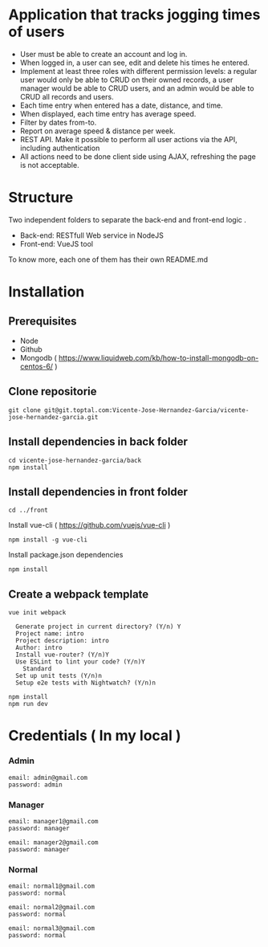 # Application that tracks jogging times of users
+ User must be able to create an account and log in.
+ When logged in, a user can see, edit and delete his times he entered.
+ Implement at least three roles with different permission levels: a regular user would only be able to CRUD on their owned records, a user manager would be able to CRUD users, and an admin would be able to CRUD all records and users.
+ Each time entry when entered has a date, distance, and time.
+ When displayed, each time entry has average speed.
+ Filter by dates from-to.
+ Report on average speed & distance per week.
+ REST API. Make it possible to perform all user actions via the API, including authentication
+ All actions need to be done client side using AJAX, refreshing the page is not acceptable.

# Structure
Two independent folders to separate the back-end and front-end logic .<br/>
+ Back-end: RESTfull Web service in NodeJS
+ Front-end: VueJS tool

To know more, each one of them has their own README.md

# Installation
## Prerequisites
+ Node
+ Github
+ Mongodb ( https://www.liquidweb.com/kb/how-to-install-mongodb-on-centos-6/ )

## Clone repositorie
```git clone git@git.toptal.com:Vicente-Jose-Hernandez-Garcia/vicente-jose-hernandez-garcia.git```

## Install dependencies in back folder
```
cd vicente-jose-hernandez-garcia/back
npm install
```

## Install dependencies in front folder
```
cd ../front
```

Install vue-cli ( https://github.com/vuejs/vue-cli )

```
npm install -g vue-cli
```

Install package.json dependencies

```
npm install
```

## Create a webpack template
```
vue init webpack 
```
```
  Generate project in current directory? (Y/n) Y
  Project name: intro
  Project description: intro
  Author: intro
  Install vue-router? (Y/n)Y
  Use ESLint to lint your code? (Y/n)Y  
    Standard
  Set up unit tests (Y/n)n
  Setup e2e tests with Nightwatch? (Y/n)n
```
```
npm install
npm run dev
```


# Credentials ( In my local )
### Admin
``` 
email: admin@gmail.com 
password: admin
```
### Manager
``` 
email: manager1@gmail.com 
password: manager
```
``` 
email: manager2@gmail.com 
password: manager
```
### Normal
``` 
email: normal1@gmail.com 
password: normal
```
``` 
email: normal2@gmail.com 
password: normal
```
``` 
email: normal3@gmail.com 
password: normal
 ```
  
